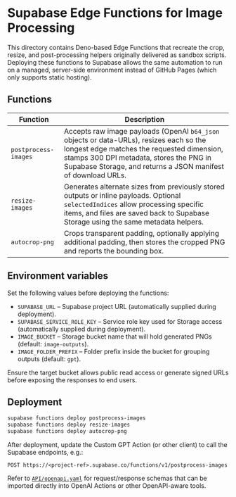 # Supabase Edge Functions for Image Processing

This directory contains Deno-based Edge Functions that recreate the crop, resize,
and post-processing helpers originally delivered as sandbox scripts. Deploying
these functions to Supabase allows the same automation to run on a managed,
server-side environment instead of GitHub Pages (which only supports static
hosting).

## Functions

| Function | Description |
| --- | --- |
| `postprocess-images` | Accepts raw image payloads (OpenAI `b64_json` objects or data-URLs), resizes each so the longest edge matches the requested dimension, stamps 300&nbsp;DPI metadata, stores the PNG in Supabase Storage, and returns a JSON manifest of download URLs. |
| `resize-images` | Generates alternate sizes from previously stored outputs or inline payloads. Optional `selectedIndices` allow processing specific items, and files are saved back to Supabase Storage using the same metadata helpers. |
| `autocrop-png` | Crops transparent padding, optionally applying additional padding, then stores the cropped PNG and reports the bounding box. |

## Environment variables

Set the following values before deploying the functions:

- `SUPABASE_URL` – Supabase project URL (automatically supplied during deployment).
- `SUPABASE_SERVICE_ROLE_KEY` – Service role key used for Storage access (automatically supplied during deployment).
- `IMAGE_BUCKET` – Storage bucket name that will hold generated PNGs (default: `image-outputs`).
- `IMAGE_FOLDER_PREFIX` – Folder prefix inside the bucket for grouping outputs (default: `gpt`).

Ensure the target bucket allows public read access or generate signed URLs before
exposing the responses to end users.

## Deployment

```bash
supabase functions deploy postprocess-images
supabase functions deploy resize-images
supabase functions deploy autocrop-png
```

After deployment, update the Custom GPT Action (or other client) to call the
Supabase endpoints, e.g.:

```
POST https://<project-ref>.supabase.co/functions/v1/postprocess-images
```

Refer to [`API/openapi.yaml`](../API/openapi.yaml) for request/response schemas
that can be imported directly into OpenAI Actions or other OpenAPI-aware tools.

